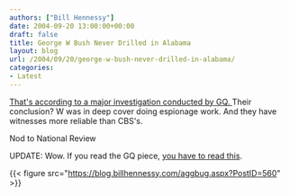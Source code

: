 ```yaml
---
authors: ["Bill Hennessy"]
date: 2004-09-20 13:00:00+00:00
draft: false
title: George W Bush Never Drilled in Alabama
layout: blog
url: /2004/09/20/george-w-bush-never-drilled-in-alabama/
categories:
- Latest
---
```


[That's according to a major investigation conducted by GQ. ](https://us.gq.com/features/general/articles/040727feco_02) Their conclusion? W was in deep cover doing espionage work. And they have witnesses more reliable than CBS's.




Nod to National Review




UPDATE: Wow. If you read the GQ piece, [you have to read this](https://www.washingtoncitypaper.com/media/media.html).

{{< figure src="https://blog.billhennessy.com/aggbug.aspx?PostID=560" >}}

